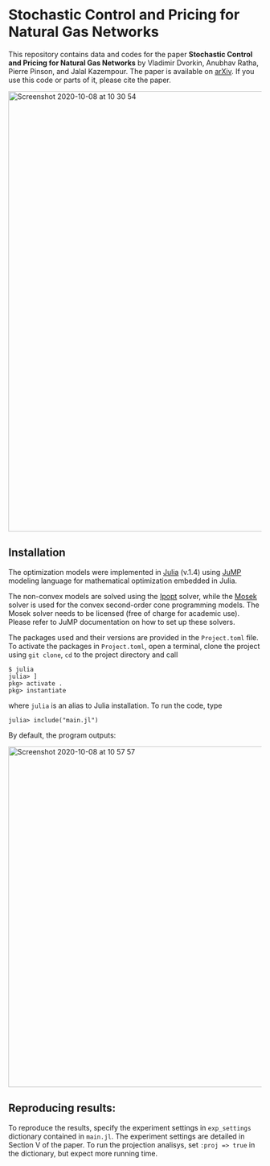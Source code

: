 # Stochastic Control and Pricing for Natural Gas Networks

This repository contains data and codes for the paper __Stochastic Control and Pricing for Natural Gas Networks__ by Vladimir Dvorkin, Anubhav Ratha, Pierre Pinson, and Jalal Kazempour. The paper is available on [arXiv](https://arxiv.org/abs/2010.03283). If you use this code or parts of it, please cite the paper.

<img width="875" alt="Screenshot 2020-10-08 at 10 30 54" src="https://user-images.githubusercontent.com/31773955/95434288-5cde3700-0951-11eb-8f01-93e0028da668.png">

## Installation
The optimization models were implemented in [Julia](https://juliacomputing.com/products/juliapro) (v.1.4) using [JuMP](https://github.com/JuliaOpt/JuMP.jl) modeling language for mathematical optimization embedded in Julia. 

The non-convex models are solved using the [Ipopt](https://ipoptjl.readthedocs.io/en/latest/ipopt.html) solver, while the [Mosek](https://www.mosek.com) solver is used for the convex second-order cone programming models. The Mosek solver needs to be licensed (free of charge for academic use).  Please refer to JuMP documentation on how to set up these solvers. 

The packages used and their versions are provided in the `Project.toml` file. To activate the packages in ```Project.toml```, open a terminal, clone the project using ```git clone```, ```cd``` to the project directory and call
```
$ julia 
julia> ]
pkg> activate .
pkg> instantiate
```
where ```julia``` is an alias to Julia installation. To run the code, type
```
julia> include("main.jl")
```
By default, the program outputs: 

<img width="677" alt="Screenshot 2020-10-08 at 10 57 57" src="https://user-images.githubusercontent.com/31773955/95437348-286c7a00-0955-11eb-9e77-8d7745f8c09f.png">

## Reproducing results:
To reproduce the results, specify the experiment settings in ```exp_settings``` dictionary contained in ```main.jl```. The experiment settings are detailed in Section V of the paper. To run the projection analisys, set ```:proj => true``` in the dictionary, but expect more running time.

